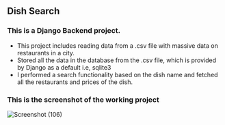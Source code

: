 ## Dish Search

### This is a Django Backend project. 
* This project includes reading data from a .csv file with massive data on restaurants in a city. 
* Stored all the data in the database from the .csv file, which is provided by Django as a default i.e, sqlite3
* I performed a search functionality based on the dish name and fetched all the restaurants and prices of the dish.

### This is the screenshot of the working project


![Screenshot (106)](https://github.com/rajubugude/dish_search/assets/88735632/22a8e98c-75f1-4ceb-a428-eb877109180b)
